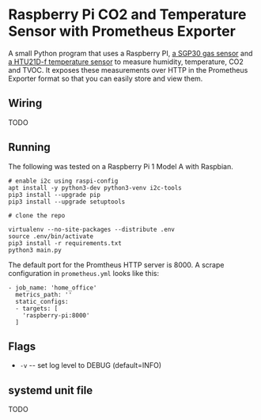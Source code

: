 # Raspberry Pi CO2 and Temperature Sensor with Prometheus Exporter

A small Python program that uses a Raspberry PI, [a SGP30 gas sensor](https://www.adafruit.com/product/3709) and [a HTU21D-f temperature sensor](https://www.adafruit.com/product/1899) to measure humidity, temperature, CO2 and TVOC. It exposes these measurements over HTTP in the Prometheus Exporter format so that you can easily store and view them.

## Wiring

TODO

## Running

The following was tested on a Raspberry Pi 1 Model A with Raspbian.

```
# enable i2c using raspi-config
apt install -y python3-dev python3-venv i2c-tools
pip3 install --upgrade pip
pip3 install --upgrade setuptools

# clone the repo

virtualenv --no-site-packages --distribute .env
source .env/bin/activate
pip3 install -r requirements.txt
python3 main.py
```

The default port for the Promtheus HTTP server is 8000. A scrape configuration in ``prometheus.yml`` looks like this:
```
- job_name: 'home_office'
  metrics_path: ''
  static_configs:
  - targets: [
    'raspberry-pi:8000'
  ]

```

## Flags

 * ``-v`` -- set log level to DEBUG (default=INFO)

## systemd unit file

TODO
